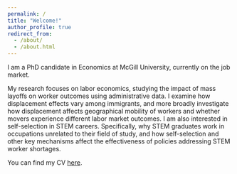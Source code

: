 ```yaml
---
permalink: /
title: "Welcome!"
author_profile: true
redirect_from:
  - /about/
  - /about.html
---
```


I am a PhD candidate in Economics at McGill University, currently on the job market.

My research focuses on labor economics, studying the impact of mass layoffs on worker outcomes using administrative data. I examine how displacement effects vary among immigrants, and more broadly investigate how displacement affects geographical mobility of workers and whether movers experience different labor market outcomes. I am also interested in self-selection in STEM careers. Specifically, why STEM graduates work in occupations unrelated to their field of study, and how self-selection and other key mechanisms affect the effectiveness of policies addressing STEM worker shortages.

You can find my CV [here](files/cv_og_2.pdf).
